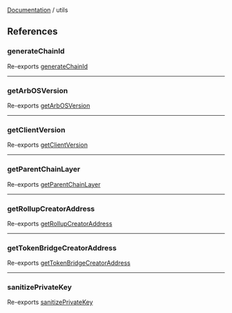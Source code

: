 [Documentation](../README.md) / utils

## References

### generateChainId

Re-exports [generateChainId](generateChainId/functions/generateChainId.md)

---

### getArbOSVersion

Re-exports [getArbOSVersion](getArbOSVersion/functions/getArbOSVersion.md)

---

### getClientVersion

Re-exports [getClientVersion](getClientVersion/functions/getClientVersion.md)

---

### getParentChainLayer

Re-exports [getParentChainLayer](getParentChainLayer/functions/getParentChainLayer.md)

---

### getRollupCreatorAddress

Re-exports [getRollupCreatorAddress](getters/functions/getRollupCreatorAddress.md)

---

### getTokenBridgeCreatorAddress

Re-exports [getTokenBridgeCreatorAddress](getters/functions/getTokenBridgeCreatorAddress.md)

---

### sanitizePrivateKey

Re-exports [sanitizePrivateKey](sanitizePrivateKey/functions/sanitizePrivateKey.md)
